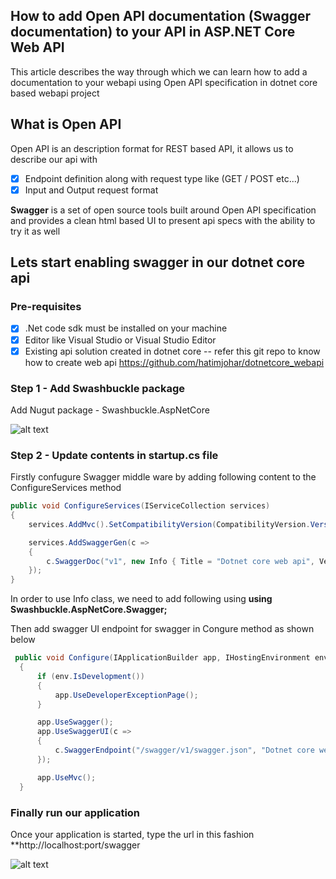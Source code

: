 <h2> How to add Open API documentation (Swagger documentation) to your API in ASP.NET Core Web API </h2>
This article describes the way through which we can learn how to add a documentation to your webapi using Open API specification in dotnet core based webapi project

<h2>What is Open API</h2>
Open API is an description format for REST based API, it allows us to describe our api with <br/>

- [x] Endpoint definition along with request type like (GET / POST etc...)
- [x] Input and Output request format

**Swagger** is a set of open source tools built around Open API specification and provides a clean html based UI to present api specs with the ability to try it as well

<h2> Lets start enabling swagger in our dotnet core api </h2>

<h3> Pre-requisites </h3>

- [x] .Net code sdk must be installed on your machine 
- [x] Editor like Visual Studio or Visual Studio Editor
- [x] Existing api solution created in dotnet core -- refer this git repo to know how to create web api https://github.com/hatimjohar/dotnetcore_webapi 

<h3> Step 1 - Add Swashbuckle package</h3>

Add Nugut package - Swashbuckle.AspNetCore

![alt text](http://url/to/img.png)

<h3> Step 2 - Update contents in startup.cs file</h3>

Firstly confugure Swagger middle ware by adding following content to the ConfigureServices method

```c#
public void ConfigureServices(IServiceCollection services)
{
    services.AddMvc().SetCompatibilityVersion(CompatibilityVersion.Version_2_1);

    services.AddSwaggerGen(c =>
    {
        c.SwaggerDoc("v1", new Info { Title = "Dotnet core web api", Version = "v1" });
    });
}
```

In order to use Info class, we need to add following using **using Swashbuckle.AspNetCore.Swagger;**  <br/> 

Then add swagger UI endpoint for swagger in Congure method as shown below

```c#
 public void Configure(IApplicationBuilder app, IHostingEnvironment env)
  {
      if (env.IsDevelopment())
      {
          app.UseDeveloperExceptionPage();
      }

      app.UseSwagger();
      app.UseSwaggerUI(c =>
      {
          c.SwaggerEndpoint("/swagger/v1/swagger.json", "Dotnet core web api v1");
      });

      app.UseMvc();
  }
```

<h3> Finally run our application </h3>

Once your application is started, type the url in this fashion **http://localhost:port/swagger

![alt text](http://url/to/img.png)
